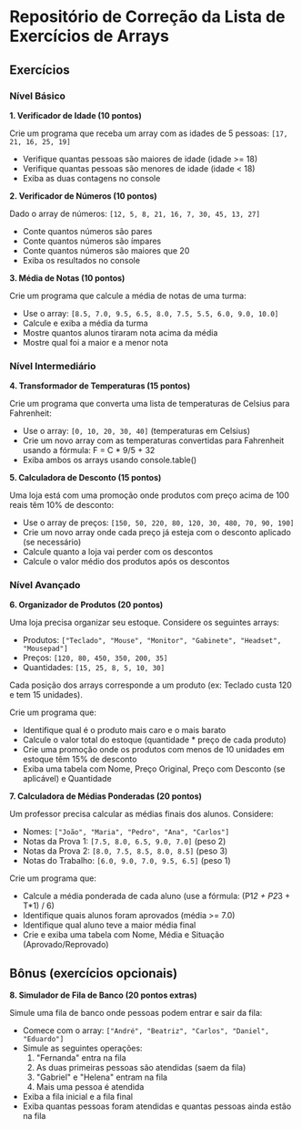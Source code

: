 # Repositório de Correção da Lista de Exercícios de Arrays 

## Exercícios

### Nível Básico

**1. Verificador de Idade (10 pontos)**

Crie um programa que receba um array com as idades de 5 pessoas: `[17, 21, 16, 25, 19]`

- Verifique quantas pessoas são maiores de idade (idade >= 18)
- Verifique quantas pessoas são menores de idade (idade < 18)
- Exiba as duas contagens no console

**2. Verificador de Números (10 pontos)**

Dado o array de números: `[12, 5, 8, 21, 16, 7, 30, 45, 13, 27]`

- Conte quantos números são pares
- Conte quantos números são ímpares
- Conte quantos números são maiores que 20
- Exiba os resultados no console

**3. Média de Notas (10 pontos)**

Crie um programa que calcule a média de notas de uma turma:

- Use o array: `[8.5, 7.0, 9.5, 6.5, 8.0, 7.5, 5.5, 6.0, 9.0, 10.0]`
- Calcule e exiba a média da turma
- Mostre quantos alunos tiraram nota acima da média
- Mostre qual foi a maior e a menor nota

### Nível Intermediário

**4. Transformador de Temperaturas (15 pontos)**

Crie um programa que converta uma lista de temperaturas de Celsius para Fahrenheit:

- Use o array: `[0, 10, 20, 30, 40]` (temperaturas em Celsius)
- Crie um novo array com as temperaturas convertidas para Fahrenheit usando a fórmula: F = C * 9/5 + 32
- Exiba ambos os arrays usando console.table()

**5. Calculadora de Desconto (15 pontos)**

Uma loja está com uma promoção onde produtos com preço acima de 100 reais têm 10% de desconto:

- Use o array de preços: `[150, 50, 220, 80, 120, 30, 480, 70, 90, 190]`
- Crie um novo array onde cada preço já esteja com o desconto aplicado (se necessário)
- Calcule quanto a loja vai perder com os descontos
- Calcule o valor médio dos produtos após os descontos

### Nível Avançado

**6. Organizador de Produtos (20 pontos)**

Uma loja precisa organizar seu estoque. Considere os seguintes arrays:

- Produtos: `["Teclado", "Mouse", "Monitor", "Gabinete", "Headset", "Mousepad"]`
- Preços: `[120, 80, 450, 350, 200, 35]`
- Quantidades: `[15, 25, 8, 5, 10, 30]`

Cada posição dos arrays corresponde a um produto (ex: Teclado custa 120 e tem 15 unidades).

Crie um programa que:

- Identifique qual é o produto mais caro e o mais barato
- Calcule o valor total do estoque (quantidade * preço de cada produto)
- Crie uma promoção onde os produtos com menos de 10 unidades em estoque têm 15% de desconto
- Exiba uma tabela com Nome, Preço Original, Preço com Desconto (se aplicável) e Quantidade

**7. Calculadora de Médias Ponderadas (20 pontos)**

Um professor precisa calcular as médias finais dos alunos. Considere:

- Nomes: `["João", "Maria", "Pedro", "Ana", "Carlos"]`
- Notas da Prova 1: `[7.5, 8.0, 6.5, 9.0, 7.0]` (peso 2)
- Notas da Prova 2: `[8.0, 7.5, 8.5, 8.0, 8.5]` (peso 3)
- Notas do Trabalho: `[6.0, 9.0, 7.0, 9.5, 6.5]` (peso 1)

Crie um programa que:

- Calcule a média ponderada de cada aluno (use a fórmula: (P1*2 + P2*3 + T*1) / 6)
- Identifique quais alunos foram aprovados (média >= 7.0)
- Identifique qual aluno teve a maior média final
- Crie e exiba uma tabela com Nome, Média e Situação (Aprovado/Reprovado)

## Bônus (exercícios opcionais)

**8. Simulador de Fila de Banco (20 pontos extras)**

Simule uma fila de banco onde pessoas podem entrar e sair da fila:

- Comece com o array: `["André", "Beatriz", "Carlos", "Daniel", "Eduardo"]`
- Simule as seguintes operações:
    1. "Fernanda" entra na fila
    2. As duas primeiras pessoas são atendidas (saem da fila)
    3. "Gabriel" e "Helena" entram na fila
    4. Mais uma pessoa é atendida
- Exiba a fila inicial e a fila final
- Exiba quantas pessoas foram atendidas e quantas pessoas ainda estão na fila